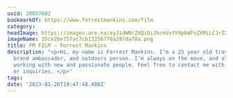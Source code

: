 ```yaml
---
uuid: 20057602
bookmarkOf: https://www.forrestmankins.com/film
category: 
headImage: https://images.are.na/eyJidWNrZXQiOiJhcmVuYV9pbWFnZXMiLCJrZXkiOiIyMDA1NzYwMi9vcmlnaW5hbF8zNWNlMmJlNzU3YWM3Y2IxMzI1Njc3MGEzOTdkYTc4YS5wbmciLCJlZGl0cyI6eyJyZXNpemUiOnsid2lkdGgiOjEyMDAsImhlaWdodCI6MTIwMCwiZml0IjoiaW5zaWRlIiwid2l0aG91dEVubGFyZ2VtZW50Ijp0cnVlfSwid2VicCI6eyJxdWFsaXR5Ijo5MH0sImpwZWciOnsicXVhbGl0eSI6OTB9LCJyb3RhdGUiOm51bGx9fQ==?bc=0
imageName: 35ce2be757ac7cb13256770a397da78a.png
title: FM FILM — Forrest Mankins
description: "<p>Hi, my name is Forrest Mankins. I’m a 25 year old traveling photographer,
  brand ambassador, and outdoors person. I’m always on the move, and always open to
  working with new and passionate people. Feel free to contact me with any questions
  or inquiries. </p>"
tags: 
date: '2023-01-26T19:47:48.488Z'
---
```

